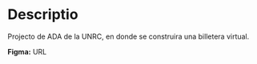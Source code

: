 # **Descriptio**
Projecto de ADA de la UNRC, en donde se construira una billetera virtual.

**Figma:** URL
